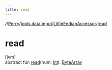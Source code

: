 ```yaml
---
title: read
---
```

//[Perry](../../../index.html)/[tools.data.input](../index.html)/[LittleEndianAccessor](index.html)/[read](read.html)



# read



[jvm]\
abstract fun [read](read.html)(num: [Int](https://kotlinlang.org/api/latest/jvm/stdlib/kotlin/-int/index.html)): [ByteArray](https://kotlinlang.org/api/latest/jvm/stdlib/kotlin/-byte-array/index.html)




